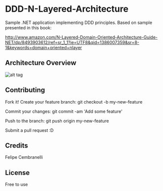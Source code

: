 # DDD-N-Layered-Architecture
Sample .NET application implementing DDD principles. Based on sample presented in this book:

http://www.amazon.com/N-Layered-Domain-Oriented-Architecture-Guide-NET/dp/8493903612/ref=sr_1_1?ie=UTF8&qid=1386007359&sr=8-1&keywords=domain+oriented+nlayer

## Architecture Overview

![alt tag](https://github.com/felipecembranelli/DDD-N-Layered-Architecture/master/Diagram/ddd_sample.png)

## Contributing

Fork it!
Create your feature branch: 
git checkout -b my-new-feature

Commit your changes: 
git commit -am 'Add some feature'

Push to the branch: 
git push origin my-new-feature

Submit a pull request :D

## Credits

Felipe Cembranelli

## License

Free to use
